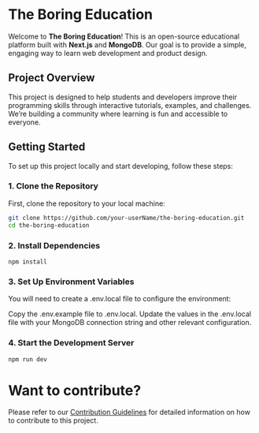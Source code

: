 # The Boring Education

Welcome to **The Boring Education**! This is an open-source educational platform built with **Next.js** and **MongoDB**. Our goal is to provide a simple, engaging way to learn web development and product design.

## Project Overview

This project is designed to help students and developers improve their programming skills through interactive tutorials, examples, and challenges. We’re building a community where learning is fun and accessible to everyone.

## Getting Started

To set up this project locally and start developing, follow these steps:

### 1. Clone the Repository

First, clone the repository to your local machine:

```bash
git clone https://github.com/your-userName/the-boring-education.git
cd the-boring-education
```

### 2. Install Dependencies

```
npm install
```

### 3. Set Up Environment Variables

You will need to create a .env.local file to configure the environment:

Copy the .env.example file to .env.local.
Update the values in the .env.local file with your MongoDB connection string and other relevant configuration.

### 4. Start the Development Server

```
npm run dev
```

# Want to contribute?

Please refer to our [Contribution Guidelines](CONTRIBUTING.md) for detailed information on how to contribute to this project.
